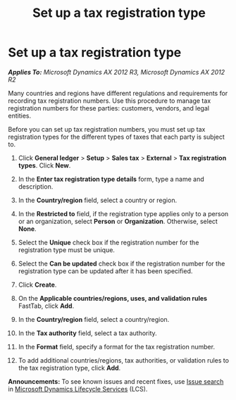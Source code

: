 ﻿---
title: Set up a tax registration type
TOCTitle: Set up a tax registration type
ms:assetid: 3950df8c-0674-4a6a-a1c6-e50051852487
ms:mtpsurl: https://technet.microsoft.com/en-us/library/JJ677335(v=AX.60)
ms:contentKeyID: 49384109
ms.date: 04/18/2014
mtps_version: v=AX.60
---

# Set up a tax registration type 


_**Applies To:** Microsoft Dynamics AX 2012 R3, Microsoft Dynamics AX 2012 R2_

Many countries and regions have different regulations and requirements for recording tax registration numbers. Use this procedure to manage tax registration numbers for these parties: customers, vendors, and legal entities.

Before you can set up tax registration numbers, you must set up tax registration types for the different types of taxes that each party is subject to.

1.  Click **General ledger** \> **Setup** \> **Sales tax** \> **External** \> **Tax registration types**. Click **New**.

2.  In the **Enter tax registration type details** form, type a name and description.

3.  In the **Country/region** field, select a country or region.

4.  In the **Restricted to** field, if the registration type applies only to a person or an organization, select **Person** or **Organization**. Otherwise, select **None**.

5.  Select the **Unique** check box if the registration number for the registration type must be unique.

6.  Select the **Can be updated** check box if the registration number for the registration type can be updated after it has been specified.

7.  Click **Create**.

8.  On the **Applicable countries/regions, uses, and validation rules** FastTab, click **Add**.

9.  In the **Country/region** field, select a country/region.

10. In the **Tax authority** field, select a tax authority.

11. In the **Format** field, specify a format for the tax registration number.

12. To add additional countries/regions, tax authorities, or validation rules to the tax registration type, click **Add**.

  
**Announcements:** To see known issues and recent fixes, use [Issue search](http://go.microsoft.com/fwlink/?linkid=389258) in [Microsoft Dynamics Lifecycle Services](http://go.microsoft.com/fwlink/?linkid=306505) (LCS).

